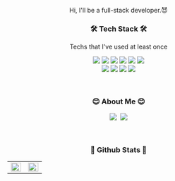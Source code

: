 <p align="center"> Hi, I'll be a full-stack developer.😈</p>

<h3 align="center">🛠 Tech Stack 🛠</h3>

<p align="center"> Techs that I've used at least once </p>

<p align="center">
  <img src="https://img.shields.io/badge/HTML5-E34F26?style=flat-square&logo=HTML5&logoColor=white"/>
  <img src="https://img.shields.io/badge/CSS3-1572B6?style=flat-square&logo=CSS3&logoColor=white"/>
  <img src="https://img.shields.io/badge/JavaScript-F7DF1E?style=flat-square&logo=JavaScript&logoColor=white"/>
  <img src="https://img.shields.io/badge/Node.js-339933?style=flat-square&logo=Node.js&logoColor=white"/>
  <img src="https://img.shields.io/badge/React-61DAFB?style=flat-square&logo=React&logoColor=white"/>
  <img src="https://img.shields.io/badge/Python-3776AB?style=flat-square&logo=Python&logoColor=white"/>  
  <br>
  <img src="https://img.shields.io/badge/Java-007396?style=flat-square&logo=Java&logoColor=white"/>  
  <img src="https://img.shields.io/badge/C-A8B9CC?style=flat-square&logo=C&logoColor=white"/>
  <img src="https://img.shields.io/badge/Django-092E20?style=flat-square&logo=Django&logoColor=white"/>  
  <img src="https://img.shields.io/badge/AWS-232F3E?style=flat-square&logo=Amazon-AWS&logoColor=white"/>
</p>

<br>
<h3 align="center"> 😊 About Me 😊 </h3>
<p align="center">
 </a>
  <a href="https://gobae.tistory.com/" target="_blank">
    <img src="https://img.shields.io/badge/Tech%20Blog-000000?style=flat-square&logo=Bloglovin&logoColor=white"/></a>&nbsp
  <a href="mailto:jiho@dgu.ac.kr"><img src="https://img.shields.io/badge/Gmail-d14836?style=flat-square&logo=Gmail&logoColor=white&link=jiho@dgu.ac.kr"/></a>
</p>
<br>
<p align="center">
<h3 align="center">🤔 Github Stats 🤔</h3>
 <table><tr><td valign="top" width="50%">

 <img src="https://github-readme-stats.vercel.app/api?username=jiho-bae&show_icons=true&count_private=true&hide_border=true" align="left" style="width: 100%" />

 </td><td valign="top" width="50%">

 <img src="https://github-readme-stats.vercel.app/api/top-langs/?username=jiho-bae&hide_border=true&layout=compact" align="left" style="width: 100%" />

 </td></tr></table>  
</p>
